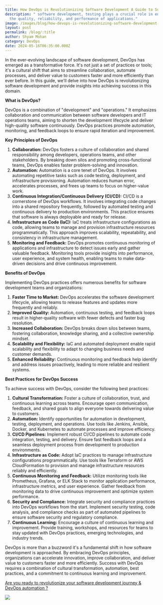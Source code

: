 ```yaml
---
title: How DevOps is Revolutionizing Software Development A Guide to Success
description: " software development, testing plays a crucial role in ensuring
  the quality, reliability, and performance of applications."
image: /images/blog/how-devops-is-revolutionizing-software-development-a-guide-to-success-1-.webp
layout: post
permalink: /blog/:title
author: Shyam Mohan
category: DevOps
date: 2024-05-16T06:35:00.000Z
---
```


In the ever-evolving landscape of software development, DevOps has emerged as a transformative force. It's not just a set of practices or tools; it's a cultural shift that aims to streamline collaboration, automate processes, and deliver value to customers faster and more efficiently than ever before. In this guide, we'll delve into how DevOps is revolutionizing software development and provide insights into achieving success in this domain.

**What is DevOps?**

DevOps is a combination of "development" and "operations." It emphasizes collaboration and communication between software developers and IT operations teams, aiming to shorten the development lifecycle and deliver high-quality software continuously. DevOps practices promote automation, monitoring, and feedback loops to ensure rapid iteration and improvement.

**Key Principles of DevOps**

1. **Collaboration:** DevOps fosters a culture of collaboration and shared responsibility among developers, operations teams, and other stakeholders. By breaking down silos and promoting cross-functional teams, DevOps enables faster problem-solving and innovation.
2. **Automation:** Automation is a core tenet of DevOps. It involves automating repetitive tasks such as code testing, deployment, and infrastructure provisioning. Automation reduces human error, accelerates processes, and frees up teams to focus on higher-value work.
3. **Continuous Integration/Continuous Delivery (CI/CD):** CI/CD is a cornerstone of DevOps workflows. It involves integrating code changes into a shared repository frequently, followed by automated testing and continuous delivery to production environments. This practice ensures that software is always deployable and ready for release.
4. **Infrastructure as Code (IaC):** IaC treats infrastructure configurations as code, allowing teams to manage and provision infrastructure resources programmatically. This approach improves scalability, repeatability, and consistency in infrastructure management.
5. **Monitoring and Feedback:** DevOps promotes continuous monitoring of applications and infrastructure to detect issues early and gather valuable feedback. Monitoring tools provide insights into performance, user experience, and system health, enabling teams to make data-driven decisions and drive continuous improvement.

**Benefits of DevOps**

Implementing DevOps practices offers numerous benefits for software development teams and organizations:

1. **Faster Time to Market:** DevOps accelerates the software development lifecycle, allowing teams to release features and updates more frequently and reliably.
2. **Improved Quality:** Automation, continuous testing, and feedback loops result in higher-quality software with fewer defects and faster bug resolution.
3. **Increased Collaboration:** DevOps breaks down silos between teams, fostering collaboration, knowledge sharing, and a collective ownership mindset.
4. **Scalability and Flexibility:** IaC and automated deployment enable rapid scalability and flexibility to adapt to changing business needs and customer demands.
5. **Enhanced Reliability:** Continuous monitoring and feedback help identify and address issues proactively, leading to more reliable and resilient systems.

**Best Practices for DevOps Success**

To achieve success with DevOps, consider the following best practices:

1. **Cultural Transformation:** Foster a culture of collaboration, trust, and continuous learning across teams. Encourage open communication, feedback, and shared goals to align everyone towards delivering value to customers.
2. **Automation:** Identify opportunities for automation in development, testing, deployment, and operations. Use tools like Jenkins, Ansible, Docker, and Kubernetes to automate processes and improve efficiency.
3. **CI/CD Pipelines:** Implement robust CI/CD pipelines to automate code integration, testing, and delivery. Ensure fast feedback loops and a seamless deployment process from development to production environments.
4. **Infrastructure as Code:** Adopt IaC practices to manage infrastructure configurations programmatically. Use tools like Terraform or AWS CloudFormation to provision and manage infrastructure resources reliably and efficiently.
5. **Continuous Monitoring and Feedback:** Utilize monitoring tools like Prometheus, Grafana, or ELK Stack to monitor application performance, infrastructure metrics, and user experience. Gather feedback from monitoring data to drive continuous improvement and optimize system performance.
6. **Security and Compliance:** Integrate security and compliance practices into DevOps workflows from the start. Implement security testing, code analysis, and compliance checks as part of automated pipelines to ensure software security and regulatory compliance.
7. **Continuous Learning:** Encourage a culture of continuous learning and improvement. Provide training, workshops, and resources for teams to stay updated with DevOps practices, emerging technologies, and industry trends.

DevOps is more than a buzzword it's a fundamental shift in how software development is approached. By embracing DevOps principles, organizations can accelerate innovation, improve collaboration, and deliver value to customers faster and more efficiently. Success with DevOps requires a combination of cultural transformation, automation, best practices, and a commitment to continuous learning and improvement.

[Are you ready to revolutionize your software development journey & DevOps automation ?](https://razorops.com/meet-shyam)

[![](https://lh7-us.googleusercontent.com/G1jo5neGamrBhVGWxEuQROnijDRWjmSuTu_4pYJ4SEhHgZ6vnJz8WVH2wvs6P_d8WRyhVLxMNdi8AWSlEUM-gTeU72FVVyaocS5D0_i9zIknv3P_CosgKYpYEm1eghVVx1j44ovUgbIkZ_AdMDT9fu0)](https://razorops.com/meet-shyam)
